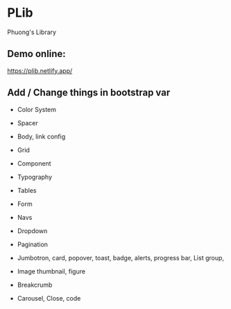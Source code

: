 # PLib

Phuong's Library

## Demo online:

https://plib.netlify.app/

## Add / Change things in bootstrap var

- Color System
- Spacer
- Body, link config
- Grid
- Component
- Typography
- Tables
- Form
- Navs
- Dropdown

- Pagination
- Jumbotron, card, popover, toast, badge, alerts, progress bar, List group,
- Image thumbnail, figure
- Breakcrumb
- Carousel, Close, code
